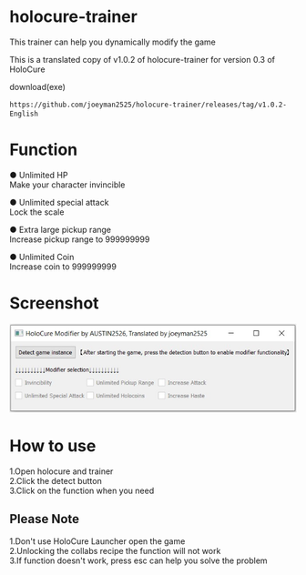 ﻿# holocure-trainer  
This trainer can help you dynamically modify the game   

This is a translated copy of v1.0.2 of holocure-trainer for version 0.3 of HoloCure

download(exe)  

```
https://github.com/joeyman2525/holocure-trainer/releases/tag/v1.0.2-English
```

# Function  

● Unlimited HP  
  Make your character invincible  
  
● Unlimited special attack  
  Lock the scale

● Extra large pickup range  
  Increase pickup range to 999999999

● Unlimited Coin  
  Increase coin to 999999999  
	
# Screenshot  
![Image text](https://github.com/joeyman2525/holocure-trainer/blob/main/V1.0.2%20English.jpg)  
   
# How to use  
1.Open holocure and trainer  
2.Click the detect button   
3.Click on the function when you need  

## Please Note
1.Don't use HoloCure Launcher open the game  
2.Unlocking the collabs recipe the function will not work  
3.If function doesn't work, press esc can help you solve the problem  
